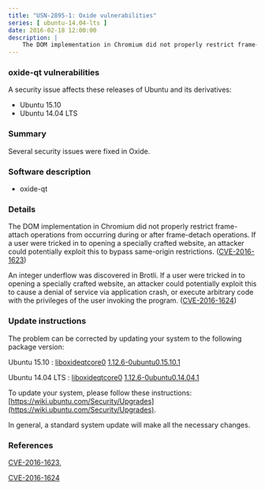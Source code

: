 ```yaml
---
title: "USN-2895-1: Oxide vulnerabilities"
series: [ ubuntu-14.04-lts ]
date: 2016-02-18 12:00:00
description: |
    The DOM implementation in Chromium did not properly restrict frame-attach operations from occurring during or after frame-detach operations. If a user were tricked in to opening a specially crafted website, an attacker could potentially exploit this to bypass same-origin restrictions. ([CVE-2016-1623](http://people.ubuntu.com/~ubuntu-security/cve/CVE-2016-1623))
--- 
```

 
### oxide-qt vulnerabilities

A security issue affects these releases of Ubuntu and its derivatives:

* Ubuntu 15.10
* Ubuntu 14.04 LTS

### Summary

Several security issues were fixed in Oxide. 

### Software description

* oxide-qt 

### Details

The DOM implementation in Chromium did not properly restrict frame-attach operations from occurring during or after frame-detach operations. If a user were tricked in to opening a specially crafted website, an attacker could potentially exploit this to bypass same-origin restrictions. ([CVE-2016-1623](http://people.ubuntu.com/~ubuntu-security/cve/CVE-2016-1623))

An integer underflow was discovered in Brotli. If a user were tricked in to opening a specially crafted website, an attacker could potentially exploit this to cause a denial of service via application crash, or execute arbitrary code with the privileges of the user invoking the program. ([CVE-2016-1624](http://people.ubuntu.com/~ubuntu-security/cve/CVE-2016-1624)) 

### Update instructions

The problem can be corrected by updating your system to the following package version:

Ubuntu 15.10
 : [liboxideqtcore0](https://launchpad.net/ubuntu/+source/oxide-qt) <span> [1.12.6-0ubuntu0.15.10.1](https://launchpad.net/ubuntu/+source/oxide-qt/1.12.6-0ubuntu0.15.10.1) </span> 

Ubuntu 14.04 LTS
 : [liboxideqtcore0](https://launchpad.net/ubuntu/+source/oxide-qt) <span> [1.12.6-0ubuntu0.14.04.1](https://launchpad.net/ubuntu/+source/oxide-qt/1.12.6-0ubuntu0.14.04.1) </span> 

To update your system, please follow these instructions: [https://wiki.ubuntu.com/Security/Upgrades](https://wiki.ubuntu.com/Security/Upgrades).

In general, a standard system update will make all the necessary changes. 

### References

 [CVE-2016-1623](http://people.ubuntu.com/~ubuntu-security/cve/CVE-2016-1623), 

 [CVE-2016-1624](http://people.ubuntu.com/~ubuntu-security/cve/CVE-2016-1624)
 
